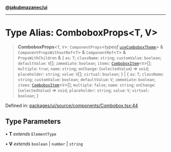 [**@jakubmazanec/ui**](../README.md)

---

# Type Alias: ComboboxProps\<T, V\>

> **ComboboxProps**\<`T`, `V`\>: `ComponentProps`\<_typeof_
> [`useComboboxTheme`](../functions/useComboboxTheme.md)\> & `ComponentPropsWithoutRef`\<`T`\> &
> `ComponentRef`\<`T`\> & `PropsWithChildren` & \{ `as`: `T`; `className`: `string`; `customValue`:
> `boolean`; `defaultValue`: `V`[]; `immediate`: `boolean`; `items`:
> [`ComboboxItem`](ComboboxItem.md)\<`V`\>[]; `multiple`: `true`; `name`: `string`; `onChange`:
> (`selectedValue`) => `void`; `placeholder`: `string`; `value`: `V`[]; `virtual`: `boolean`; \} \|
> \{ `as`: `T`; `className`: `string`; `customValue`: `boolean`; `defaultValue`: `V`; `immediate`:
> `boolean`; `items`: [`ComboboxItem`](ComboboxItem.md)\<`V`\>[]; `multiple`: `false`; `name`:
> `string`; `onChange`: (`selectedValue`) => `void`; `placeholder`: `string`; `value`: `V`;
> `virtual`: `boolean`; \}

Defined in:
[packages/ui/source/components/Combobox.tsx:44](https://github.com/jakubmazanec/tools/blob/0373298af23ca7b778987184cd6fcccd21ae54be/packages/ui/source/components/Combobox.tsx#L44)

## Type Parameters

• **T** _extends_ `ElementType`

• **V** _extends_ `boolean` \| `number` \| `string`
